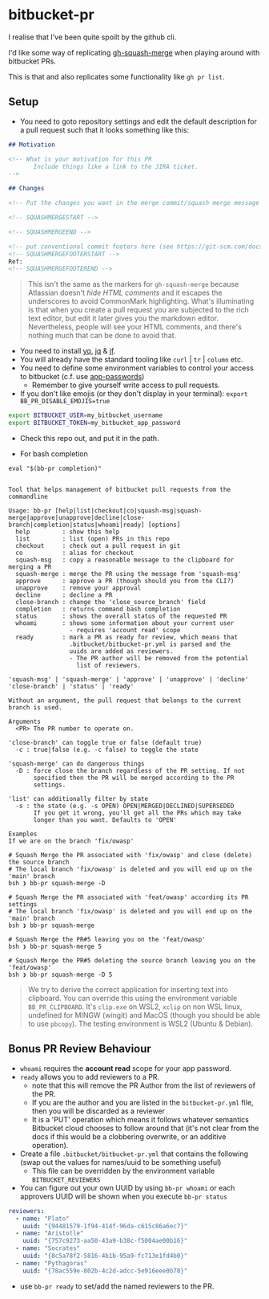 # bitbucket-pr

I realise that I've been quite spoilt by the github cli.

I'd like some way of replicating [gh-squash-merge](https://github.com/quotidian-ennui/gh-squash-merge) when playing around with bitbucket PRs.

This is that and also replicates some functionality like `gh pr list`.

## Setup

- You need to goto repository settings and edit the default description for a pull request such that it looks something like this:

```markdown
## Motivation

<!-- What is your motivation for this PR
       Include things like a link to the JIRA ticket.
-->

## Changes

<!-- Put the changes you want in the merge commit/squash merge message between the two tags below ->

<!-- SQUASHMERGESTART -->

<!-- SQUASHMERGEEND -->

<!-- put conventional commit footers here (see https://git-scm.com/docs/git-interpret-trailers for style) -->
<!-- SQUASHMERGEFOOTERSTART -->
Ref:
<!-- SQUASHMERGEFOOTEREND -->
```

> This isn't the same as the markers for `gh-squash-merge` because Atlassian doesn't _hide HTML comments_ and it escapes the underscores to avoid CommonMark highlighting. What's illuminating is that when you create a pull request you are subjected to the rich text editor, but edit it later gives you the markdown editor. Nevertheless, people will see your HTML comments, and there's nothing much that can be done to avoid that.

- You need to install [yq](https://github.com/mikefarah/yq), [jq](https://github.com/jqlang/jq) & [jf](https://github.com/sayanarijit/jf).
- You will already have the standard tooling like `curl` | `tr` | `column` etc.
- You need to define some environment variables to control your access to bitbucket (c.f. use [app-passwords](https://support.atlassian.com/bitbucket-cloud/docs/app-passwords/))
  - Remember to give yourself write access to pull requests.
- If you don't like emojis (or they don't display in your terminal): `export BB_PR_DISABLE_EMOJIS=true`

```bash
export BITBUCKET_USER=my_bitbucket_username
export BITBUCKET_TOKEN=my_bitbucket_app_password
```

- Check this repo out, and put it in the path.

- For bash completion

```shell
eval "$(bb-pr completion)"
```

```console

Tool that helps management of bitbucket pull requests from the commandline

Usage: bb-pr [help|list|checkout|co|squash-msg|squash-merge|approve|unapprove|decline|close-branch|completion|status|whoami|ready] [options]
  help         : show this help
  list         : list (open) PRs in this repo
  checkout     : check out a pull request in git
  co           : alias for checkout
  squash-msg   : copy a reasonable message to the clipboard for merging a PR
  squash-merge : merge the PR using the message from 'squash-msg'
  approve      : approve a PR (though should you from the CLI?)
  unapprove    : remove your approval
  decline      : decline a PR
  close-branch : change the 'close_source_branch' field
  completion   : returns command bash completion
  status       : shows the overall status of the requested PR
  whoami       : shows some information about your current user
                 - requires 'account read' scope
  ready        : mark a PR as ready for review, which means that
                 .bitbucket/bitbucket-pr.yml is parsed and the
                 uuids are added as reviewers.
                 - The PR author will be removed from the potential
                   list of reviewers.

'squash-msg' | 'squash-merge' | 'approve' | 'unapprove' | 'decline'
'close-branch' | 'status' | 'ready'

Without an argument, the pull request that belongs to the current branch is used.

Arguments
  <PR> The PR number to operate on.

'close-branch' can toggle true or false (default true)
  -c : true|false (e.g. -c false) to toggle the state

'squash-merge' can do dangerous things
  -D : force close the branch regardless of the PR setting. If not
       specified then the PR will be merged according to the PR
       settings.

'list' can additionally filter by state
  -s : the state (e.g. -s OPEN) OPEN|MERGED|DECLINED|SUPERSEDED
       If you get it wrong, you'll get all the PRs which may take
       longer than you want. Defaults to 'OPEN'

Examples
If we are on the branch 'fix/owasp'

# Squash Merge the PR associated with 'fix/owasp' and close (delete) the source branch
# The local branch 'fix/owasp' is deleted and you will end up on the 'main' branch
bsh ❯ bb-pr squash-merge -D

# Squash Merge the PR associated with 'feat/owasp' according its PR settings
# The local branch 'fix/owasp' is deleted and you will end up on the 'main' branch
bsh ❯ bb-pr squash-merge

# Squash Merge the PR#5 leaving you on the 'feat/owasp'
bsh ❯ bb-pr squash-merge 5

# Squash Merge the PR#5 deleting the source branch leaving you on the 'feat/owasp'
bsh ❯ bb-pr squash-merge -D 5
```

> We try to derive the correct application for inserting text into clipboard. You can override this using the environment variable `BB_PR_CLIPBOARD`. It's `clip.exe` on WSL2, `xclip` on non WSL linux, undefined for MINGW (wingit) and MacOS (though you should be able to use `pbcopy`). The testing environment is WSL2 (Ubuntu & Debian).

## Bonus PR Review Behaviour

- `whoami` requires the __account read__ scope for your app password.
- `ready` allows you to add reviewers to a PR.
  - note that this will remove the PR Author from the list of reviewers of the PR.
  - If you are the author and you are listed in the `bitbucket-pr.yml` file, then you will be discarded as a reviewer
  - It is a 'PUT' operation which means it follows whatever semantics Bitbucket cloud chooses to follow around that (it's not clear from the docs if this would be a clobbering overwrite, or an additive operation).
- Create a file `.bitbucket/bitbucket-pr.yml` that contains the following (swap out the values for names/uuid to be something useful)
  - This file can be overridden by the environment variable `BITBUCKET_REVIEWERS`
- You can figure out your own UUID by using `bb-pr whoami` or each approvers UUID will be shown when you execute `bb-pr status`

```yaml
reviewers:
  - name: "Plato"
    uuid: "{94481579-1f94-414f-96da-c615c86a6ec7}"
  - name: "Aristotle"
    uuid: "{757c9273-aa50-43a9-b38c-f5004ae00b16}"
  - name: "Socrates"
    uuid: "{8c5a78f2-5816-4b1b-95a9-fc713e1fd4b0}"
  - name: "Pythagoras"
    uuid: "{78ac559e-802b-4c2d-adcc-5e916eee0b78}"
```

- use `bb-pr ready` to set/add the named reviewers to the PR.
